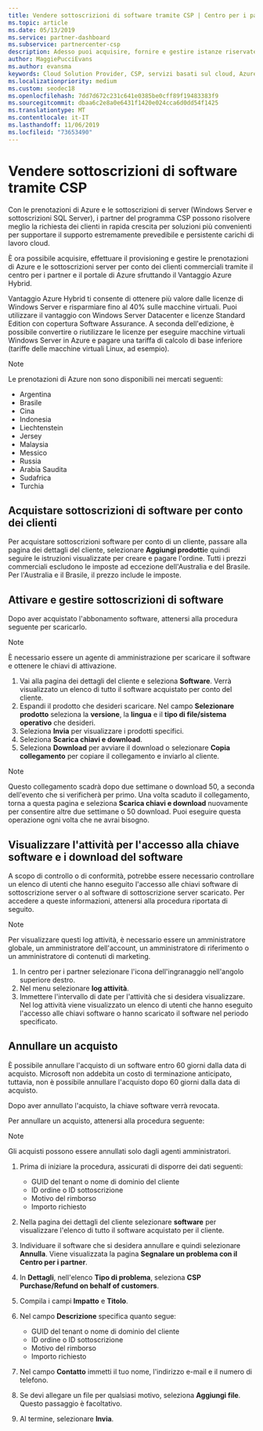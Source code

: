 ```yaml
---
title: Vendere sottoscrizioni di software tramite CSP | Centro per i partner
ms.topic: article
ms.date: 05/13/2019
ms.service: partner-dashboard
ms.subservice: partnercenter-csp
description: Adesso puoi acquisire, fornire e gestire istanze riservate di Azure e sottoscrizioni server per conto dei clienti commerciali tramite il Centro per i partner Microsoft e il portale di Azure sfruttando Vantaggio Azure Hybrid.
author: MaggiePucciEvans
ms.author: evansma
keywords: Cloud Solution Provider, CSP, servizi basati sul cloud, Azure, istanze riservate di Azure, Windows Server, SQL Server, sottoscrizioni di software
ms.localizationpriority: medium
ms.custom: seodec18
ms.openlocfilehash: 7dd7d672c231c641e0385be0cff89f19483383f9
ms.sourcegitcommit: dbaa6c2e8a0e6431f1420e024cca6d0dd54f1425
ms.translationtype: MT
ms.contentlocale: it-IT
ms.lasthandoff: 11/06/2019
ms.locfileid: "73653490"
---
```

# <a name="sell-software-subscriptions-through-csp"></a>Vendere sottoscrizioni di software tramite CSP

Con le prenotazioni di Azure e le sottoscrizioni di server (Windows Server e sottoscrizioni SQL Server), i partner del programma CSP possono risolvere meglio la richiesta dei clienti in rapida crescita per soluzioni più convenienti per supportare il supporto estremamente prevedibile e persistente carichi di lavoro cloud. 

È ora possibile acquisire, effettuare il provisioning e gestire le prenotazioni di Azure e le sottoscrizioni server per conto dei clienti commerciali tramite il centro per i partner e il portale di Azure sfruttando il Vantaggio Azure Hybrid. 

Vantaggio Azure Hybrid ti consente di ottenere più valore dalle licenze di Windows Server e risparmiare fino al 40% sulle macchine virtuali. Puoi utilizzare il vantaggio con Windows Server Datacenter e licenze Standard Edition con copertura Software Assurance. A seconda dell'edizione, è possibile convertire o riutilizzare le licenze per eseguire macchine virtuali Windows Server in Azure e pagare una tariffa di calcolo di base inferiore (tariffe delle macchine virtuali Linux, ad esempio).

> [!NOTE]  
> Le prenotazioni di Azure non sono disponibili nei mercati seguenti:  
> * Argentina
> * Brasile
> * Cina
> * Indonesia
> * Liechtenstein
> * Jersey
> * Malaysia
> * Messico
> * Russia
> * Arabia Saudita
> * Sudafrica
> * Turchia

<!--March 20, 2019 - this list of countries was correct as of today. Maggie last updated the list according to FAREAST\v-pubobb in bug 20907186.
-->

## <a name="buy-software-subscriptions-on-behalf-of-customers"></a>Acquistare sottoscrizioni di software per conto dei clienti

Per acquistare sottoscrizioni software per conto di un cliente, passare alla pagina dei dettagli del cliente, selezionare **Aggiungi prodotti**e quindi seguire le istruzioni visualizzate per creare e pagare l'ordine. Tutti i prezzi commerciali escludono le imposte ad eccezione dell'Australia e del Brasile. Per l'Australia e il Brasile, il prezzo include le imposte.

## <a name="activate-and-manage-software-subscriptions"></a>Attivare e gestire sottoscrizioni di software

Dopo aver acquistato l'abbonamento software, attenersi alla procedura seguente per scaricarlo.

>[!NOTE]
>È necessario essere un agente di amministrazione per scaricare il software e ottenere le chiavi di attivazione.

1. Vai alla pagina dei dettagli del cliente e seleziona **Software**. Verrà visualizzato un elenco di tutto il software acquistato per conto del cliente. 
2.  Espandi il prodotto che desideri scaricare. Nel campo **Selezionare prodotto** seleziona la **versione**, la **lingua** e il **tipo di file/sistema operativo** che desideri. 
3.  Seleziona **Invia** per visualizzare i prodotti specifici. 
4.  Seleziona **Scarica chiavi e download**. 
5.  Seleziona **Download** per avviare il download o selezionare **Copia collegamento** per copiare il collegamento e inviarlo al cliente. 

>[!NOTE]
>Questo collegamento scadrà dopo due settimane o download 50, a seconda dell'evento che si verificherà per primo. Una volta scaduto il collegamento, torna a questa pagina e seleziona **Scarica chiavi e download** nuovamente per consentire altre due settimane o 50 download. Puoi eseguire questa operazione ogni volta che ne avrai bisogno. 

## <a name="view-activity-for-software-key-access-and-software-downloads"></a>Visualizzare l'attività per l'accesso alla chiave software e i download del software
A scopo di controllo o di conformità, potrebbe essere necessario controllare un elenco di utenti che hanno eseguito l'accesso alle chiavi software di sottoscrizione server o al software di sottoscrizione server scaricato. Per accedere a queste informazioni, attenersi alla procedura riportata di seguito. 

>[!NOTE]
>Per visualizzare questi log attività, è necessario essere un amministratore globale, un amministratore dell'account, un amministratore di riferimento o un amministratore di contenuti di marketing. 

1.  In centro per i partner selezionare l'icona dell'ingranaggio nell'angolo superiore destro. 
2.  Nel menu selezionare **log attività**.
3.  Immettere l'intervallo di date per l'attività che si desidera visualizzare. Nel log attività viene visualizzato un elenco di utenti che hanno eseguito l'accesso alle chiavi software o hanno scaricato il software nel periodo specificato. 

## <a name="cancel-a-purchase"></a>Annullare un acquisto

È possibile annullare l'acquisto di un software entro 60 giorni dalla data di acquisto. Microsoft non addebita un costo di terminazione anticipato, tuttavia, non è possibile annullare l'acquisto dopo 60 giorni dalla data di acquisto.

Dopo aver annullato l'acquisto, la chiave software verrà revocata. 

Per annullare un acquisto, attenersi alla procedura seguente:

>[!NOTE]
>Gli acquisti possono essere annullati solo dagli agenti amministratori. 

1.  Prima di iniziare la procedura, assicurati di disporre dei dati seguenti:
    -   GUID del tenant o nome di dominio del cliente
    -   ID ordine o ID sottoscrizione
    -   Motivo del rimborso
    -   Importo richiesto

2.  Nella pagina dei dettagli del cliente selezionare **software** per visualizzare l'elenco di tutto il software acquistato per il cliente. 

3.  Individuare il software che si desidera annullare e quindi selezionare **Annulla**. Viene visualizzata la pagina **Segnalare un problema con il Centro per i partner**. 

4.  In **Dettagli**, nell'elenco **Tipo di problema**, seleziona **CSP Purchase/Refund on behalf of customers**.

5.  Compila i campi **Impatto** e **Titolo**. 

6.  Nel campo **Descrizione** specifica quanto segue: 
    -   GUID del tenant o nome di dominio del cliente
    -   ID ordine o ID sottoscrizione
    -   Motivo del rimborso
    -   Importo richiesto

7.  Nel campo **Contatto** immetti il tuo nome, l'indirizzo e-mail e il numero di telefono. 

8.  Se devi allegare un file per qualsiasi motivo, seleziona **Aggiungi file**. Questo passaggio è facoltativo. 

9.  Al termine, selezionare **Invia**.
